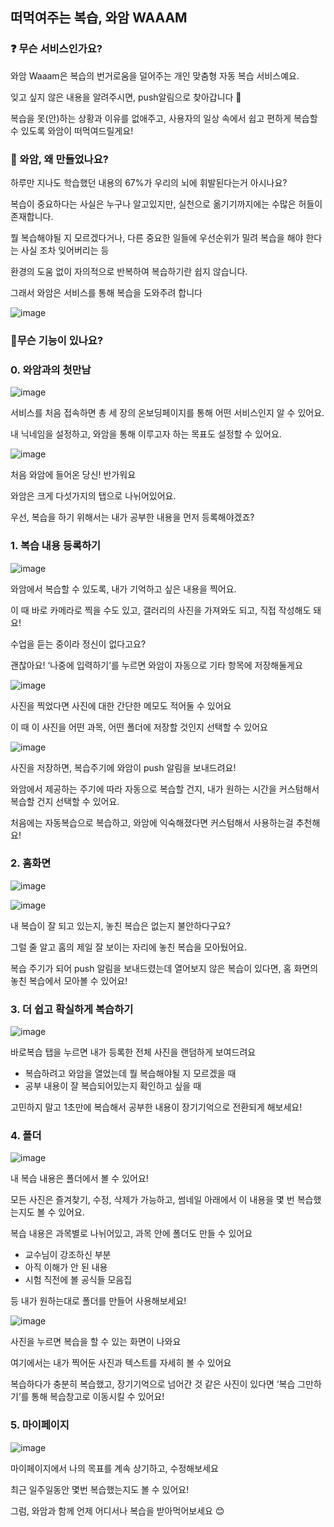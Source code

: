 ## 떠먹여주는 복습, 와암 WAAAM

### ❓ 무슨 서비스인가요?

와암 Waaam은 복습의 번거로움을 덜어주는 개인 맞춤형 자동 복습 서비스예요.

잊고 싶지 않은 내용을 알려주시면, push알림으로 찾아갑니다 🍃

복습을 못(안)하는 상황과 이유를 없애주고, 사용자의 일상 속에서 쉽고 편하게 복습할 수 있도록 와암이 떠먹여드릴게요!

### 🤔 와암, 왜 만들었나요?

하루만 지나도 학습했던 내용의 67%가 우리의 뇌에 휘발된다는거 아시나요?

복습이 중요하다는 사실은 누구나 알고있지만, 실천으로 옮기기까지에는 수많은 허들이 존재합니다.

뭘 복습해야될 지 모르겠다거나, 다른 중요한 일들에 우선순위가 밀려 복습을 해야 한다는 사실 조차 잊어버리는 등

환경의 도움 없이 자의적으로 반복하여 복습하기란 쉽지 않습니다.

그래서 와암은 서비스를 통해 복습을 도와주려 합니다

![image](https://github.com/user-attachments/assets/edcc93c5-db96-494b-b917-87eca3ce5129)

### 📎무슨 기능이 있나요?

### 0. 와암과의 첫만남

![image](https://github.com/user-attachments/assets/ac6f5a41-e70b-4678-96f6-933f9b2cd827)

서비스를 처음 접속하면 총 세 장의 온보딩페이지를 통해 어떤 서비스인지 알 수 있어요.

내 닉네임을 설정하고, 와암을 통해 이루고자 하는 목표도 설정할 수 있어요.

![image](https://github.com/user-attachments/assets/8deeae89-2559-467d-8297-3413f857f2be)

처음 와암에 들어온 당신! 반가워요

와암은 크게 다섯가지의 탭으로 나뉘어있어요.

우선, 복습을 하기 위해서는 내가 공부한 내용을 먼저 등록해야겠죠?

### 1. 복습 내용 등록하기

![image](https://github.com/user-attachments/assets/6b825e58-8afc-47a4-9826-6b7a0bfd8b4e)

와암에서 복습할 수 있도록, 내가 기억하고 싶은 내용을 찍어요.

이 때 바로 카메라로 찍을 수도 있고, 갤러리의 사진을 가져와도 되고, 직접 작성해도 돼요!

수업을 듣는 중이라 정신이 없다고요?

괜찮아요! ‘나중에 입력하기’를 누르면 와암이 자동으로 기타 항목에 저장해둘게요

![image](https://github.com/user-attachments/assets/09015353-1557-4963-954f-6840c1dbbcf2)

사진을 찍었다면 사진에 대한 간단한 메모도 적어둘 수 있어요

이 때 이 사진을 어떤 과목, 어떤 폴더에 저장할 것인지 선택할 수 있어요

![image](https://github.com/user-attachments/assets/ecffb7ae-a010-4211-a922-efcbd739b4bd)

사진을 저장하면, 복습주기에 와암이 push 알림을 보내드려요!

와암에서 제공하는 주기에 따라 자동으로 복습할 건지, 내가 원하는 시간을 커스텀해서 복습할 건지 선택할 수 있어요.

처음에는 자동복습으로 복습하고, 와암에 익숙해졌다면 커스텀해서 사용하는걸 추천해요!

### 2. 홈화면

![image](https://github.com/user-attachments/assets/0b005ec2-3330-48ae-8266-411a54c23259)

![image](https://github.com/user-attachments/assets/87b900e0-45b1-423b-b075-75cefc007f8d)

내 복습이 잘 되고 있는지, 놓친 복습은 없는지 불안하다구요?

그럴 줄 알고 홈의 제일 잘 보이는 자리에 놓친 복습을 모아뒀어요.

복습 주기가 되어 push 알림을 보내드렸는데 열어보지 않은 복습이 있다면, 홈 화면의 놓친 복습에서 모아볼 수 있어요!

### 3. 더 쉽고 확실하게 복습하기

![image](https://github.com/user-attachments/assets/6e4cfdfa-a0e6-457a-9e9f-0a79507f13aa)

바로복습 탭을 누르면 내가 등록한 전체 사진을 랜덤하게 보여드려요

- 복습하려고 와암을 열었는데 뭘 복습해야될 지 모르겠을 때
- 공부 내용이 잘 복습되어있는지 확인하고 싶을 때

고민하지 말고 1초만에 복습해서 공부한 내용이 장기기억으로 전환되게 해보세요!

### 4. 폴더

![image](https://github.com/user-attachments/assets/199f36e8-bc6c-41b2-aeba-419293ea9417)

내 복습 내용은 폴더에서 볼 수 있어요!

모든 사진은 즐겨찾기, 수정, 삭제가 가능하고, 썸네일 아래에서 이 내용을 몇 번 복습했는지도 볼 수 있어요.

복습 내용은 과목별로 나뉘어있고, 과목 안에 폴더도 만들 수 있어요

- 교수님이 강조하신 부분
- 아직 이해가 안 된 내용
- 시험 직전에 볼 공식들 모음집

등 내가 원하는대로 폴더를 만들어 사용해보세요!

![image](https://github.com/user-attachments/assets/d9620499-8c54-40a7-a75c-fc46be789a41)

사진을 누르면 복습을 할 수 있는 화면이 나와요

여기에서는 내가 찍어둔 사진과 텍스트를 자세히 볼 수 있어요

복습하다가 충분히 복습했고, 장기기억으로 넘어간 것 같은 사진이 있다면 ‘복습 그만하기’를 통해 복습창고로 이동시킬 수 있어요!

### 5. 마이페이지

![image](https://github.com/user-attachments/assets/c4008a2b-5947-446e-8e7b-00f123c8c2a3)

마이페이지에서 나의 목표를 계속 상기하고, 수정해보세요

최근 일주일동안 몇번 복습했는지도 볼 수 있어요!

그럼, 와암과 함께 언제 어디서나 복습을 받아먹어보세요 😊
